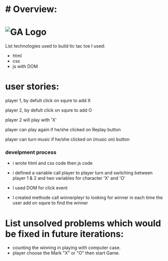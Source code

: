 # # Overview:

# ![GA Logo](https://ga-dash.s3.amazonaws.com/production/assets/logo-9f88ae6c9c3871690e33280fcf557f33.png) 


List technologies used to build tic tac toe I used:
- html
- css 
- js with DOM


# user stories:

player 1, by defult click on squre to add X

player 2, by defult click on squre to add O

player 2 will play with 'X'

player can play again if he/she clicked on Replay button

player can turn music if he/she clicked on (music on) button



### develpment process

* i wrote html and css code then js code

* i defined a variable call player to player turn and switching between player 1 & 2 and two variables for character 'X' and 'O'

* I used DOM for click event

* I created methode call winnerpleyr to looking for winner in each time the user add on squre to find the winner


# List unsolved problems which would be fixed in future iterations:
* counting the winning in playing with computer case.
* player choose the Mark "X" or "O" then start Game.
